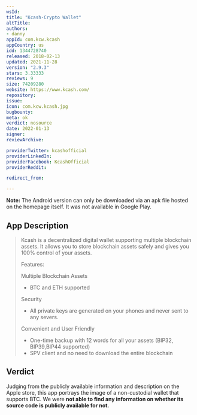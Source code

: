 ```yaml
---
wsId: 
title: "Kcash-Crypto Wallet"
altTitle: 
authors:
- danny
appId: com.kcw.kcash
appCountry: us
idd: 1344728740
released: 2018-02-13
updated: 2021-11-28
version: "2.9.3"
stars: 3.33333
reviews: 9
size: 74209280
website: https://www.kcash.com/
repository: 
issue: 
icon: com.kcw.kcash.jpg
bugbounty: 
meta: ok
verdict: nosource
date: 2022-01-13
signer: 
reviewArchive:

providerTwitter: kcashofficial
providerLinkedIn: 
providerFacebook: KcashOfficial
providerReddit: 

redirect_from:

---
```


**Note:** The Android version can only be downloaded via an apk file hosted on the homepage itself. It was not available in Google Play.

## App Description

> Kcash is a decentralized digital wallet supporting multiple blockchain assets. It allows you to store blockchain assets safely and gives you 100% control of your assets.
>
> Features:
>
> Multiple Blockchain Assets
> - BTC and ETH supported
>
> Security
> - All private keys are generated on your phones and never sent to any severs.
>
> Convenient and User Friendly
> - One-time backup with 12 words for all your assets (BIP32, BIP39,BIP44 supported)
> - SPV client and no need to download the entire blockchain

## Verdict

Judging from the publicly available information and description on the Apple store, this app portrays the image of a non-custodial wallet that supports BTC. We were **not able to find any information on whether its source code is publicly available for not.**  


